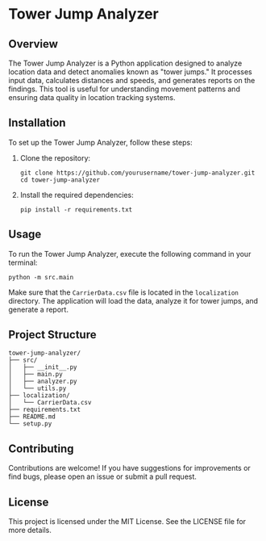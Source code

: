 # Tower Jump Analyzer

## Overview
The Tower Jump Analyzer is a Python application designed to analyze location data and detect anomalies known as "tower jumps." It processes input data, calculates distances and speeds, and generates reports on the findings. This tool is useful for understanding movement patterns and ensuring data quality in location tracking systems.

## Installation
To set up the Tower Jump Analyzer, follow these steps:

1. Clone the repository:
   ```
   git clone https://github.com/yourusername/tower-jump-analyzer.git
   cd tower-jump-analyzer
   ```

2. Install the required dependencies:
   ```
   pip install -r requirements.txt
   ```

## Usage
To run the Tower Jump Analyzer, execute the following command in your terminal:

```
python -m src.main
```

Make sure that the `CarrierData.csv` file is located in the `localization` directory. The application will load the data, analyze it for tower jumps, and generate a report.

## Project Structure
```
tower-jump-analyzer/
├── src/
│   ├── __init__.py
│   ├── main.py
│   ├── analyzer.py
│   └── utils.py
├── localization/
│   └── CarrierData.csv
├── requirements.txt
├── README.md
└── setup.py
```

## Contributing
Contributions are welcome! If you have suggestions for improvements or find bugs, please open an issue or submit a pull request.

## License
This project is licensed under the MIT License. See the LICENSE file for more details.
